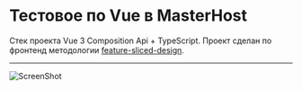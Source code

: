 # Тестовое по Vue в MasterHost

Стек проекта Vue 3 Composition Api + TypeScript. Проект сделан по фронтенд методологии [feature-sliced-design](https://feature-sliced.design/).

<hr>

![ScreenShot](https://ibb.co/9H29Nfp)
